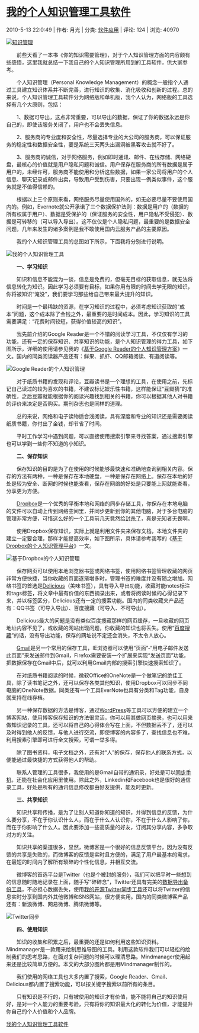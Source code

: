 
# [我的个人知识管理工具软件](https://www.williamlong.info/archives/2176.html)

2010\-5\-13 22:0:49 | 作者: 月光 | 分类: [软件应用](https://www.williamlong.info/cat/software.html "软件应用") | 评论: 124 | 浏览: 40970

[![知识管理](https://www.williamlong.info/logo/Management.gif)](https://www.williamlong.info/tag/Management.html)

　　前些天看了一本书《你的知识需要管理》，对于个人知识管理方面的内容颇有些感悟，这里我就总结一下我自己的个人知识管理所用到的工具软件，供大家参考。

　　个人知识管理（Personal Knowledge Management）的概念一般指个人通过工具建立知识体系并不断完善，进行知识的收集、消化吸收和创新的过程。总的来说，个人知识管理工具软件分为网络版和单机版，我个人认为，网络版的工具选择有几个大原则，包括：

　　1、数据可导出，这点非常重要，可以导出的数据，保证了你的数据永远是你自己的，即使该服务关闭了，用户也不会丢失信息。

　　2、服务商的专业度和安全性，尽量选择专业的大公司的服务商，可以保证服务的稳定性和数据安全性，要是系统三天两头出漏洞被黑客攻击就不好了。

　　3、服务商的诚信，对于网络服务，例如即时通讯、邮件、在线存储、网络硬盘，最核心的价值就是用户隐私问题和诚信。用户保存在服务商的所有数据是属于用户的，未经许可，服务商不能使用和分析这些数据，如果一家公司将用户的个人信息、聊天记录或邮件出卖，导致用户受到伤害，只要出现一例类似事件，这个服务就是不值得信赖的。

　　根据以上三个原则来看，网络服务尽量使用国外的，如无必要尽量不要使用国内的。例如，Evernote就公开承诺了三个数据保护法则：数据是用户的（数据的所有权属于用户）、数据是受保护的（保证服务的安全性，用户隐私不受侵犯）、数据是可转移的（可以导入导出）。这不仅仅是个人隐私问题，最重要的是数据安全问题，几年来发生的诸多案例是我不敢使用国内云服务产品的主要原因。

　　我的个人知识管理工具的总图如下所示，下面我将分别进行说明。

![我的个人知识管理工具](https://www.williamlong.info/upload/2176_1.jpg)

　　**一、学习知识**

　　知识和信息不能混为一谈，信息是免费的，但毫无目标的获取信息，就无法将信息转化为知识。因此学习必须要有目标，如果你用有限的时间去学无限的知识，你将被知识“淹没”，我们要学习那些给自己带来最大提升的知识。

　　时间是一个最稀缺的资源，在学习知识的过程中，必须考虑知识获取的“成本”问题，这个成本除了金钱之外，最重要的是时间成本。因此，学习知识的工具需要满足：“花费时间较短，获得价值较高的知识”。

　　我先前介绍的Google Reader是一个不错的阅读学习工具，不仅仅有学习的功能，还有一定的保存知识、共享知识的功能，是个人知识管理的得力工具，如下图所示，详细的使用请参见我的《[基于Google Reader的个人知识管理方案](https://www.williamlong.info/archives/2172.html)》一文。国内的同类阅读器产品还有：鲜果、抓虾、QQ邮箱阅读、有道阅读等。

![Google Reader的个人知识管理](https://www.williamlong.info/upload/2172_1.jpg)

　　对于纸质书籍的发现和评论，豆瓣读书是一个理想的工具，在使用之前，先标记自己读过的较为喜欢的书籍，不建议标记娱乐性书籍，这样能保证“豆瓣猜”的准确性，之后豆瓣就能根据你的阅读兴趣找到相关的书籍，你可以根据其他人对书籍的评价来决定是否购买。期刊杂志也是同样的道理。

　　总的来说，网络和电子读物适合浅阅读，具有深度和专业的知识还是需要阅读纸质书籍，你付出了金钱，却节省了时间。

　　平时工作学习中遇到问题，可以直接使用搜索引擎来寻找答案，通过搜索引擎也可以学到一些你不知道的小知识。

　　**二、保存知识**

　　保存知识的目的是为了在使用的时候能够最快速和准确地查询到相关内容。保存的方法有两种，一种是保存在本地硬盘，一种是保存在网络上。保存在本地的好处是较为安全、断网的时候也能查看，保存在网络的好处是只要能上网就能查看，分享更为方便。

　　[Dropbox](https://www.williamlong.info/archives/2044.html)是一个优秀的平衡本地和网络的同步存储工具，你保存在本地电脑的文件可以自动上传到网络空间里，并同步更新到你的其他电脑，对于多台电脑的管理非常方便，可惜这么好的一个工具前几天竟然给[封杀了](https://www.williamlong.info/archives/2173.html)，真是无知者无畏啊。

　　使用Dropbox保存知识，实际上就是利用文件夹来保存文档，本地文件夹的建立一定要合理，那样才能提高效率，如下图所示，具体请参考我写的《[基于Dropbox的个人知识管理平台](https://www.williamlong.info/archives/2160.html)》一文。

![基于Dropbox的个人知识管理](https://www.williamlong.info/upload/2160_1.jpg)

　　保存网页可以使用本地浏览器书签或网络书签，使用网络书签管理收藏的网页非常方便快捷，当你收藏的页面逐渐增多时，管理书签的难度并没有随之增加。网络书签的首选是[Delicious](https://www.williamlong.info/cat/?tags=Delicious)（美味书签），具有导入导出功能，收藏时能notes标注和tags标签，将文章中最有价值的东西摘录出来，或者将阅读时候的心得记录下来，并以标签区分，Delicious还有一定的搜索功能。国内的同类收藏夹产品还有：QQ书签（可导入导出）、百度搜藏（可导入、不可导出）。

　　Delicious最大的问题是没有类似百度搜藏那样的网页缓存，一旦收藏的网页地址内容不见了，或收藏的网站出现问题，你收藏的知识也将丢失。使用“[百度搜藏](https://www.williamlong.info/archives/708.html)”的话，没有导出功能，保存的网址说不定还会消失，不太令人放心。

　　[Gmail](https://www.williamlong.info/cat/?tags=Gmail)是另一个常用的保存工具，IE浏览器可以使用“页面”\-“用电子邮件发送此页面”来发送邮件到Gmail，Firefox需要安装一个扩展来实现“发送页面”功能，把数据保存在Gmail中后，就可以利用Gmail内部的搜索引擎快速搜索知识了。

　　在对纸质书籍阅读的时候，微软Office的OneNote是一个做笔记的绝佳工具，除了读书笔记之外，还可以保存各类其他知识，使用Dropbox可以同步不同电脑的OneNote数据。同类还有一个工具EverNote也具有分类和Tag功能，自身就支持在线存档。

　　另一种保存数据的方法是博客，通过[WordPress](https://www.williamlong.info/cat/?tags=WordPress)等工具可以方便的建立一个博客网站，使用博客保存知识的方法很灵活，你可以用其做网页摘录，也可以用来做知识记录的工具，还可以将自己的心得体会写在上面，不但数据丢不了，还可以及时得到他人的反馈，与他人进行交流，即使博客的内容多了，查找信息也不难，利用搜素引擎即可进行全文搜索，可谓一举多得。

　　除了图书资料，电子文档之外，还有对“人”的保存，保存他人的联系方式，以便能通过最快捷的方式获得他人的帮助。

　　联系人管理的工具很多，我使用的是Gmail自带的通讯录，好处是可以[同步手机](https://www.williamlong.info/archives/1690.html)，还能在社会化应用里使用。除此之外，Linkedin和Facebook也是很好的通信录工具，好处是所有的通讯信息修改都由好友提供，能及时更新。

　　**三、共享知识**

　　知识共享和传播，是为了让别人知道你知道的知识，并得到信息的反馈，为什么要分享，不在于你认识什么人，而在于什么人认识你，不在于什么人影响了你，而在于你影响了什么人。因此要添加一些高质量的好友，订阅其分享内容，多争取对方的关注。

　　知识共享的渠道很多，显然，微博客是一个很好的信息反馈平台，因为没有反馈的共享是失败的，而微博客的反馈是实时且方便的，满足了用户最基本的需求，在最短的时间内了解所有琐碎的个性化信息，并相互交流。

　　微博客的首选平台是Twitter（也是个被封的服务），我们可以把平时一些想到的信息随时随地记录在上面，随手写“碎碎念”，Twitter还具有完美的[数据导出备份工具](https://www.williamlong.info/weibo/archives/437.html)，不必担心数据丢失，使用[我的开源Twitter同步工具](https://www.williamlong.info/archives/2049.html)还可以将Twitter的信息实时分享到国内外其他微博和SNS网站，很方便实用。国内的同类微博客产品还有：新浪微博、网易微博、腾讯微博等。

![Twitter同步](https://www.williamlong.info/upload/2049_1.jpg)

　　**四、使用知识**

　　知识的收集和积累之后，最重要的还是如何利用这些知识资料。Mindmanager是一款用来绘制思维导图的工具。利用这款软件我们可以轻松的绘制我们的思考思路，在面对复杂问题的时候可以理清思路。Mindmanager使用起来还是比较简单方便的。本文的大部分图片都是用Mindmanager制作的。

　　我们使用的网络工具也大多内置了搜索，Google Reader、Gmail、Delicious都内置了搜索功能，可以按关键字搜索以前所有的条目。

　　只有知识是不行的，只有被使用的知识才有价值，能不能将自己的知识使用好，是对一个人能力的重要考验，只有将你的知识最大化的转化为价值，才能提升你自己的个人价值和个人品牌。

[我的个人知识管理工具软件](https://www.williamlong.info/archives/2176.html)
